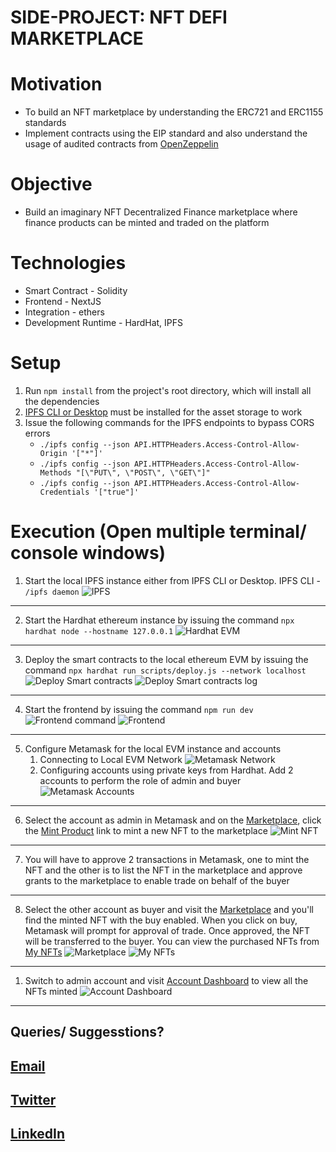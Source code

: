 #  SIDE-PROJECT: NFT DEFI MARKETPLACE

# Motivation

- To build an NFT marketplace by understanding the ERC721 and ERC1155 standards
- Implement contracts using the EIP standard and also understand the usage of audited contracts from [OpenZeppelin](https://openzeppelin.com/contracts/)

# Objective

- Build an imaginary NFT Decentralized Finance marketplace where finance products can be minted and traded on the platform

# Technologies

- Smart Contract - Solidity
- Frontend - NextJS
- Integration - ethers
- Development Runtime - HardHat, IPFS

# Setup

1. Run `npm install` from the project's root directory, which will install all the dependencies
2. [IPFS CLI or Desktop](https://ipfs.io/#install) must be installed for the asset storage to work
3. Issue the following commands for the IPFS endpoints to bypass CORS errors
    - `./ipfs config --json API.HTTPHeaders.Access-Control-Allow-Origin '["*"]'`
    - `./ipfs config --json API.HTTPHeaders.Access-Control-Allow-Methods "[\"PUT\", \"POST\", \"GET\"]"`
    - `./ipfs config --json API.HTTPHeaders.Access-Control-Allow-Credentials '["true"]'`    
# Execution (Open multiple terminal/ console windows)

1. Start the local IPFS instance either from IPFS CLI or Desktop. IPFS CLI - `/ipfs daemon`
   ![IPFS](./images/ipfs%20daemon.png)
----------
2. Start the Hardhat ethereum instance by issuing the command `npx hardhat node --hostname 127.0.0.1`
   ![Hardhat EVM](./images/hardhat%20evm.png)
----------
3. Deploy the smart contracts to the local ethereum EVM by issuing the command `npx hardhat run scripts/deploy.js --network localhost`
    ![Deploy Smart contracts](./images/deploy%20smart%20contracts.png)
    ![Deploy Smart contracts log](./images/deploy%20log.png)
----------
4. Start the frontend by issuing the command `npm run dev`
   ![Frontend command](./images/frontend.png)
   ![Frontend](./images/frontend%20web.png)
----------
5. Configure Metamask for the local EVM instance and accounts
   1. Connecting to Local EVM Network
   ![Metamask Network](./images/metamask%20network.png)
   1. Configuring accounts using private keys from Hardhat. Add 2 accounts to perform the role of admin and buyer
   ![Metamask Accounts](./images/metamask%20account.png)
----------
6. Select the account as admin in Metamask and on the [Marketplace](http://localhost:3000), click the [Mint Product](http://localhost:3000/mint-item) link to mint a new NFT to the marketplace
   ![Mint NFT](./images/mint%20nft%20as%20admin.png)
----------
7. You will have to approve 2 transactions in Metamask, one to mint the NFT and the other is to list the NFT in the marketplace and approve grants to the marketplace to enable trade on behalf of the buyer
----------
8. Select the other account as buyer and visit the [Marketplace](http://localhost:3000/) and you'll find the minted NFT with the buy enabled. When you click on buy, Metamask will prompt for approval of trade. Once approved, the NFT will be transferred to the buyer. You can view the purchased NFTs from [My NFTs](http://localhost:3000/my-nfts)
   ![Marketplace](./images/frontend%20marketplace.png)
   ![My NFTs](./images/frontend%20mynfts.png)
----------
1. Switch to admin account and visit [Account Dashboard](http://localhost:3000/account-dashboard) to view all the NFTs minted
   ![Account Dashboard](./images/frontend%20acc%20dashboard.png) 

 ----------
  
  ## Queries/ Suggesstions?

  [Email](mailto:rajapandianc@outlook.in)
  ----------
  [Twitter](https://twitter.com/crpcodes)
  ----------
  [LinkedIn](https://www.linkedin.com/in/rajapandianc/)
  ----------


